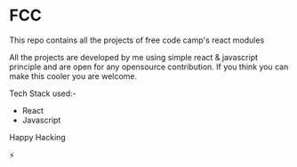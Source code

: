 # FCC 

This repo contains all the projects of free code camp's react modules

All the projects are developed by me using simple react & javascript principle
and are open for any opensource contribution. If you think you can make this cooler you are welcome.

Tech Stack used:- 

- React
- Javascript

Happy Hacking 

:zap:
